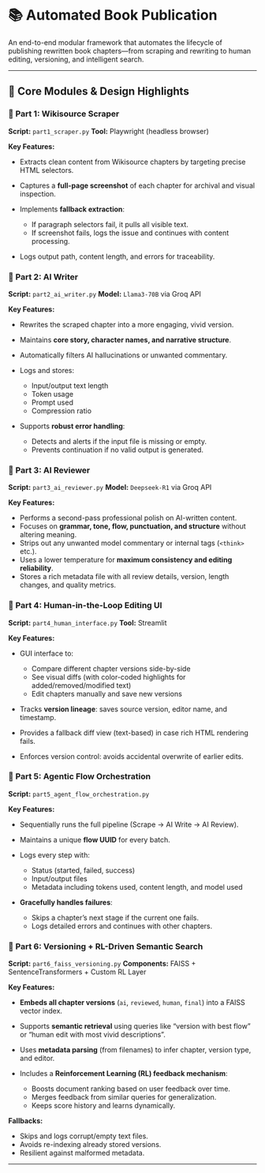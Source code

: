 # 📚 Automated Book Publication

An end-to-end modular framework that automates the lifecycle of publishing rewritten book chapters—from scraping and rewriting to human editing, versioning, and intelligent search.

---

## 🧠 Core Modules & Design Highlights

### 🔹 Part 1: **Wikisource Scraper**

**Script:** `part1_scraper.py`
**Tool:** Playwright (headless browser)

**Key Features:**

* Extracts clean content from Wikisource chapters by targeting precise HTML selectors.
* Captures a **full-page screenshot** of each chapter for archival and visual inspection.
* Implements **fallback extraction**:

  * If paragraph selectors fail, it pulls all visible text.
  * If screenshot fails, logs the issue and continues with content processing.
* Logs output path, content length, and errors for traceability.

### 🔹 Part 2: **AI Writer**

**Script:** `part2_ai_writer.py`
**Model:** `Llama3-70B` via Groq API

**Key Features:**

* Rewrites the scraped chapter into a more engaging, vivid version.
* Maintains **core story, character names, and narrative structure**.
* Automatically filters AI hallucinations or unwanted commentary.
* Logs and stores:

  * Input/output text length
  * Token usage
  * Prompt used
  * Compression ratio
* Supports **robust error handling**:

  * Detects and alerts if the input file is missing or empty.
  * Prevents continuation if no valid output is generated.

### 🔹 Part 3: **AI Reviewer**

**Script:** `part3_ai_reviewer.py`
**Model:** `Deepseek-R1` via Groq API

**Key Features:**

* Performs a second-pass professional polish on AI-written content.
* Focuses on **grammar, tone, flow, punctuation, and structure** without altering meaning.
* Strips out any unwanted model commentary or internal tags (`<think>` etc.).
* Uses a lower temperature for **maximum consistency and editing reliability**.
* Stores a rich metadata file with all review details, version, length changes, and quality metrics.

### 🔹 Part 4: **Human-in-the-Loop Editing UI**

**Script:** `part4_human_interface.py`
**Tool:** Streamlit

**Key Features:**

* GUI interface to:

  * Compare different chapter versions side-by-side
  * See visual diffs (with color-coded highlights for added/removed/modified text)
  * Edit chapters manually and save new versions
* Tracks **version lineage**: saves source version, editor name, and timestamp.
* Provides a fallback diff view (text-based) in case rich HTML rendering fails.
* Enforces version control: avoids accidental overwrite of earlier edits.

### 🔹 Part 5: **Agentic Flow Orchestration**

**Script:** `part5_agent_flow_orchestration.py`

**Key Features:**

* Sequentially runs the full pipeline (Scrape → AI Write → AI Review).
* Maintains a unique **flow UUID** for every batch.
* Logs every step with:

  * Status (started, failed, success)
  * Input/output files
  * Metadata including tokens used, content length, and model used
* **Gracefully handles failures**:

  * Skips a chapter’s next stage if the current one fails.
  * Logs detailed errors and continues with other chapters.

### 🔹 Part 6: **Versioning + RL-Driven Semantic Search**

**Script:** `part6_faiss_versioning.py`
**Components:** FAISS + SentenceTransformers + Custom RL Layer

**Key Features:**

* **Embeds all chapter versions** (`ai`, `reviewed`, `human`, `final`) into a FAISS vector index.
* Supports **semantic retrieval** using queries like “version with best flow” or “human edit with most vivid descriptions”.
* Uses **metadata parsing** (from filenames) to infer chapter, version type, and editor.
* Includes a **Reinforcement Learning (RL) feedback mechanism**:

  * Boosts document ranking based on user feedback over time.
  * Merges feedback from similar queries for generalization.
  * Keeps score history and learns dynamically.

**Fallbacks:**

* Skips and logs corrupt/empty text files.
* Avoids re-indexing already stored versions.
* Resilient against malformed metadata.

---


